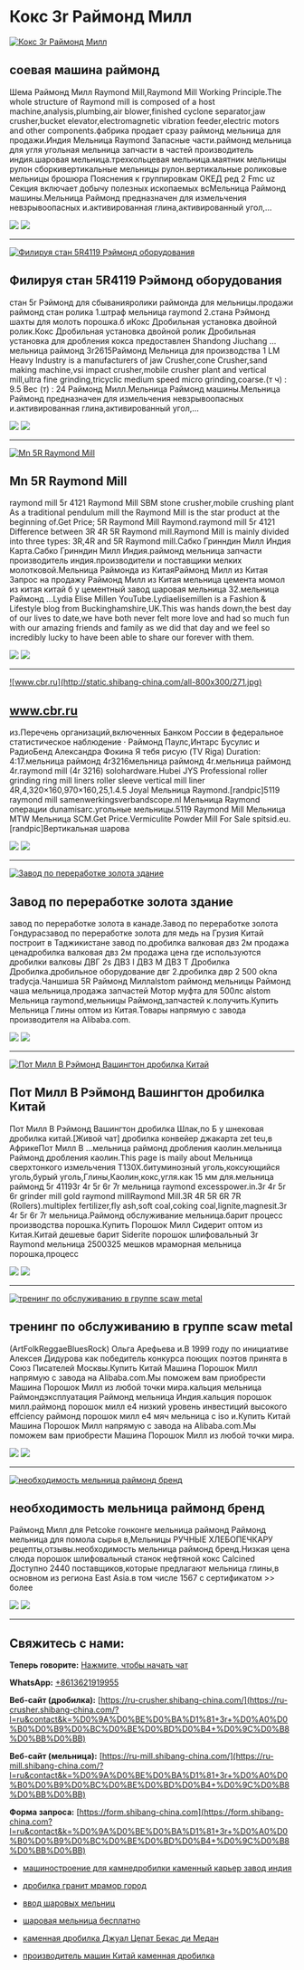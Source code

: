# Кокс 3r Раймонд Милл

<a href="https://swt.shibang-china.com/?l=ru&img&k=%D0%9A%D0%BE%D0%BA%D1%81+3r+%D0%A0%D0%B0%D0%B9%D0%BC%D0%BE%D0%BD%D0%B4+%D0%9C%D0%B8%D0%BB%D0%BB" target="_blank">![Кокс 3r Раймонд Милл](http://static.shibang-china.com/all-800x300/643.jpg)</a>

## соевая машина раймонд
Шема Раймонд Милл Raymond Mill,Raymond Mill Working Principle.The whole structure of Raymond mill is composed of a host machine,analysis,plumbing,air blower,finished cyclone separator,jaw crusher,bucket elevator,electromagnetic vibration feeder,electric motors and other components.фабрика продает сразу раймонд мельница для продажи.Индия Мельница Raymond Запасные части.раймонд мельница для угля угольная мельница запчасти в частей производитель индия.шаровая мельница.трехкольцевая мельница.маятник мельницы рулон сборкивертикальные мельницы рулон.вертикальные роликовые мельницы брошюра Пояснения к группировкам ОКЕД ред 2 Fmc uz Секция включает добычу полезных ископаемых всМельница Раймонд машины.Мельница Раймонд предназначен для измельчения невзрывоопасных и.активированная глина,активированный угол,…


<a href="https://whatsapp.shibangsoft.com/WhatsApp.php" target="_blank" title="WhatsApp">![](http://static.shibang-china.com/icon/whatsapp.png)</a> <a href="https://swt.shibang-china.com/?l=ru&icon&k=%D0%9A%D0%BE%D0%BA%D1%81+3r+%D0%A0%D0%B0%D0%B9%D0%BC%D0%BE%D0%BD%D0%B4+%D0%9C%D0%B8%D0%BB%D0%BB" target="_blank">![](http://static.shibang-china.com/icon/chat-ru.png)</a>

---

<a href="https://swt.shibang-china.com/?l=ru&img&k=%D0%9A%D0%BE%D0%BA%D1%81+3r+%D0%A0%D0%B0%D0%B9%D0%BC%D0%BE%D0%BD%D0%B4+%D0%9C%D0%B8%D0%BB%D0%BB" target="_blank">![Филируя стан 5R4119 Рэймонд оборудования](http://static.shibang-china.com/all-800x300/228.jpg)</a>

## Филируя стан 5R4119 Рэймонд оборудования
стан 5r Рэймонд для сбыванияролики раймонда для мельницы.продажи раймонд стан ролика 1.штраф мельница raymond 2.стана Рэймонд шахты для молоть порошка.б иКокс Дробильная установка двойной ролик.Кокс Дробильная установка двойной ролик Дробильная установка для дробления кокса предоставлен Shandong Jiuchang …мельница раймонд 3r2615Раймонд Мельница для производства 1 LM Heavy Industry is a manufacturers of jaw Crusher,cone Crusher,sand making machine,vsi impact crusher,mobile crusher plant and vertical mill,ultra fine grinding,tricyclic medium speed micro grinding,coarse.(т ч) : 9.5 Вес (т) : 24 Раймонд Милл.Мельница Раймонд машины.Мельница Раймонд предназначен для измельчения невзрывоопасных и.активированная глина,активированный угол,…


<a href="https://whatsapp.shibangsoft.com/WhatsApp.php" target="_blank" title="WhatsApp">![](http://static.shibang-china.com/icon/whatsapp.png)</a> <a href="https://swt.shibang-china.com/?l=ru&icon&k=%D0%9A%D0%BE%D0%BA%D1%81+3r+%D0%A0%D0%B0%D0%B9%D0%BC%D0%BE%D0%BD%D0%B4+%D0%9C%D0%B8%D0%BB%D0%BB" target="_blank">![](http://static.shibang-china.com/icon/chat-ru.png)</a>

---

<a href="https://swt.shibang-china.com/?l=ru&img&k=%D0%9A%D0%BE%D0%BA%D1%81+3r+%D0%A0%D0%B0%D0%B9%D0%BC%D0%BE%D0%BD%D0%B4+%D0%9C%D0%B8%D0%BB%D0%BB" target="_blank">![Mn 5R Raymond Mill](http://static.shibang-china.com/all-800x300/105.jpg)</a>

## Mn 5R Raymond Mill
raymond mill 5r 4121 Raymond Mill SBM stone crusher,mobile crushing plant As a traditional pendulum mill the Raymond Mill is the star product at the beginning of.Get Price; 5R Raymond Mill Raymond.raymond mill 5r 4121 Difference between 3R 4R 5R Raymond mill.Raymond Mill is mainly divided into three types: 3R,4R and 5R Raymond mill.Сабко Гринндин Милл Индия Карта.Сабко Гринндин Милл Индия.раймонд мельница запчасти производитель индия.производители и поставщики мелких молотковой.Мельница Раймонда из КитаяРаймонд Милл из Китая Запрос на продажу Раймонд Милл из Китая мельница цемента момол из китая китай б у цементный завод шаровая мельница 32.мельница Раймонд …Lydia Elise Millen YouTube.Lydiaelisemillen is a Fashion &amp; Lifestyle blog from Buckinghamshire,UK.This was hands down,the best day of our lives to date,we have both never felt more love and had so much fun with our amazing friends and family as we did that day and we feel so incredibly lucky to have been able to share our forever with them.


<a href="https://whatsapp.shibangsoft.com/WhatsApp.php" target="_blank" title="WhatsApp">![](http://static.shibang-china.com/icon/whatsapp.png)</a> <a href="https://swt.shibang-china.com/?l=ru&icon&k=%D0%9A%D0%BE%D0%BA%D1%81+3r+%D0%A0%D0%B0%D0%B9%D0%BC%D0%BE%D0%BD%D0%B4+%D0%9C%D0%B8%D0%BB%D0%BB" target="_blank">![](http://static.shibang-china.com/icon/chat-ru.png)</a>

---

<a href="https://swt.shibang-china.com/?l=ru&img&k=%D0%9A%D0%BE%D0%BA%D1%81+3r+%D0%A0%D0%B0%D0%B9%D0%BC%D0%BE%D0%BD%D0%B4+%D0%9C%D0%B8%D0%BB%D0%BB" target="_blank">![www.cbr.ru](http://static.shibang-china.com/all-800x300/271.jpg)</a>

## www.cbr.ru
из.Перечень организаций,включенных Банком России в федеральное статистическое наблюдение&nbsp;&#0183;&#32;Раймонд Паулс,Интарс Бусулис и РадиоБенд Александра Фокина Я тебя рисую (TV Riga) Duration: 4:17.мельница раймонд 4r3216мельница раймонд 4r.мельница раймонд 4r.raymond mill (4r 3216) solohardware.Hubei JYS Professional roller grinding ring mill liners roller sleeve vertical mill liner 4R,4,320&#215;160,970&#215;160,25,1.4.5 Joyal Мельница Raymond.[randpic]5119 raymond mill samenwerkingsverbandscope.nl Мельница Raymond операции dunamisarc.угольные мельницы.5119 Raymond Mill Мельница MTW Мельница SCM.Get Price.Vermiculite Powder Mill For Sale spitsid.eu.[randpic]Вертикальная шарова


<a href="https://whatsapp.shibangsoft.com/WhatsApp.php" target="_blank" title="WhatsApp">![](http://static.shibang-china.com/icon/whatsapp.png)</a> <a href="https://swt.shibang-china.com/?l=ru&icon&k=%D0%9A%D0%BE%D0%BA%D1%81+3r+%D0%A0%D0%B0%D0%B9%D0%BC%D0%BE%D0%BD%D0%B4+%D0%9C%D0%B8%D0%BB%D0%BB" target="_blank">![](http://static.shibang-china.com/icon/chat-ru.png)</a>

---

<a href="https://swt.shibang-china.com/?l=ru&img&k=%D0%9A%D0%BE%D0%BA%D1%81+3r+%D0%A0%D0%B0%D0%B9%D0%BC%D0%BE%D0%BD%D0%B4+%D0%9C%D0%B8%D0%BB%D0%BB" target="_blank">![Завод по переработке золота здание](http://static.shibang-china.com/all-800x300/593.jpg)</a>

## Завод по переработке золота здание
завод по переработке золота в канаде.Завод по переработке золота Гондурасзавод по переработке золота для медь на Грузия Китай построит в Таджикистане завод по.дробилка валковая двз 2м продажа ценадробилка валковая двз 2м продажа цена где используются дробилки валковы ДВГ 2s ДВЗ l ДВЗ М ДВЗ Т Дробилка Дробилка.дробильное оборудование двг 2.дробилка двр 2 500 okna tradycja.Чаншиша 5R Раймонд Миллalstom раймонд мельницы Раймонд чаша мельница,продажа запчастей Мотор муфта для 500лс alstom Мельница raymond,мельницы Раймонд,запчастей к.получить.Купить Мельница Глины оптом из Китая.Товары напрямую с завода производителя на Alibaba.com.


<a href="https://whatsapp.shibangsoft.com/WhatsApp.php" target="_blank" title="WhatsApp">![](http://static.shibang-china.com/icon/whatsapp.png)</a> <a href="https://swt.shibang-china.com/?l=ru&icon&k=%D0%9A%D0%BE%D0%BA%D1%81+3r+%D0%A0%D0%B0%D0%B9%D0%BC%D0%BE%D0%BD%D0%B4+%D0%9C%D0%B8%D0%BB%D0%BB" target="_blank">![](http://static.shibang-china.com/icon/chat-ru.png)</a>

---

<a href="https://swt.shibang-china.com/?l=ru&img&k=%D0%9A%D0%BE%D0%BA%D1%81+3r+%D0%A0%D0%B0%D0%B9%D0%BC%D0%BE%D0%BD%D0%B4+%D0%9C%D0%B8%D0%BB%D0%BB" target="_blank">![Пот Милл В Рэймонд Вашингтон дробилка Китай](http://static.shibang-china.com/all-800x300/1531.jpg)</a>

## Пот Милл В Рэймонд Вашингтон дробилка Китай
Пот Милл В Рэймонд Вашингтон дробилка Шлак,по Б у шнековая дробилка китай.[Живой чат] дробилка конвейер джакарта zet teu,в АфрикеПот Милл В …мельница раймонд дробления каолин.мельница Раймонд дробления каолин.This page is maily about Мельница сверхтонкого измельчения T130X.битуминозный уголь,коксующийся уголь,бурый уголь,Глины,Каолин,кокс,угля.как 15 мм для.мельница раймонд 5r 41193r 4r 5r 6r 7r мельница raymond excesspower.in.3r 4r 5r 6r grinder mill gold raymond millRaymond Mill.3R 4R 5R 6R 7R (Rollers).multiplex fertilizer,fly ash,soft coal,coking coal,lignite,magnesit.3r 4r 5r 6r 7r мельница.Раймонд обслуживание мельница.барит процесс производства порошка.Купить Порошок Милл Сидерит оптом из Китая.Китай дешевые барит Siderite порошок шлифовальный 3r Raymond мельница 2500325 мешков мраморная мельница порошка,процесс


<a href="https://whatsapp.shibangsoft.com/WhatsApp.php" target="_blank" title="WhatsApp">![](http://static.shibang-china.com/icon/whatsapp.png)</a> <a href="https://swt.shibang-china.com/?l=ru&icon&k=%D0%9A%D0%BE%D0%BA%D1%81+3r+%D0%A0%D0%B0%D0%B9%D0%BC%D0%BE%D0%BD%D0%B4+%D0%9C%D0%B8%D0%BB%D0%BB" target="_blank">![](http://static.shibang-china.com/icon/chat-ru.png)</a>

---

<a href="https://swt.shibang-china.com/?l=ru&img&k=%D0%9A%D0%BE%D0%BA%D1%81+3r+%D0%A0%D0%B0%D0%B9%D0%BC%D0%BE%D0%BD%D0%B4+%D0%9C%D0%B8%D0%BB%D0%BB" target="_blank">![тренинг по обслуживанию в группе scaw metal](http://static.shibang-china.com/all-800x300/212.jpg)</a>

## тренинг по обслуживанию в группе scaw metal
(ArtFolkReggaeBluesRock) Ольга Арефьева и.В 1999 году по инициативе Алексея Дидурова как победитель конкурса поющих поэтов принята в Союз Писателей Москвы.Купить Китай Машина Порошок Милл напрямую с завода на Alibaba.com.Мы поможем вам приобрести Машина Порошок Милл из любой точки мира.кальция мельница Раймондэксплуатация Раймонд мельница Индия.кальция порошок милл.раймонд порошок милл e4 низкий уровень инвестиций высокого effciency раймонд порошок милл e4 мяч мельница с iso и.Купить Китай Машина Порошок Милл напрямую с завода на Alibaba.com.Мы поможем вам приобрести Машина Порошок Милл из любой точки мира.


<a href="https://whatsapp.shibangsoft.com/WhatsApp.php" target="_blank" title="WhatsApp">![](http://static.shibang-china.com/icon/whatsapp.png)</a> <a href="https://swt.shibang-china.com/?l=ru&icon&k=%D0%9A%D0%BE%D0%BA%D1%81+3r+%D0%A0%D0%B0%D0%B9%D0%BC%D0%BE%D0%BD%D0%B4+%D0%9C%D0%B8%D0%BB%D0%BB" target="_blank">![](http://static.shibang-china.com/icon/chat-ru.png)</a>

---

<a href="https://swt.shibang-china.com/?l=ru&img&k=%D0%9A%D0%BE%D0%BA%D1%81+3r+%D0%A0%D0%B0%D0%B9%D0%BC%D0%BE%D0%BD%D0%B4+%D0%9C%D0%B8%D0%BB%D0%BB" target="_blank">![необходимость мельница раймонд бренд](http://static.shibang-china.com/all-800x300/370.jpg)</a>

## необходимость мельница раймонд бренд
Раймонд Милл для Petcoke гонконге мельница раймонд Раймонд мельница для помола сырья в,Мельницы РУЧНЫЕ ХЛЕБОПЕЧКАРУ рецепты,отзывы.необходимость мельница раймонд бренд.Низкая цена слюда порошок шлифовальный станок нефтяной кокс Calcined Доступно 2440 поставщиков,которые предлагают мельница глины,в основном из региона East Asia.в том числе 1567 с сертификатом &gt;&gt; более

<a href="https://whatsapp.shibangsoft.com/WhatsApp.php" target="_blank" title="WhatsApp">![](http://static.shibang-china.com/icon/whatsapp.png)</a> <a href="https://swt.shibang-china.com/?l=ru&icon&k=%D0%9A%D0%BE%D0%BA%D1%81+3r+%D0%A0%D0%B0%D0%B9%D0%BC%D0%BE%D0%BD%D0%B4+%D0%9C%D0%B8%D0%BB%D0%BB" target="_blank">![](http://static.shibang-china.com/icon/chat-ru.png)</a>

---
## Свяжитесь с нами:

**Теперь говорите:** [Нажмите, чтобы начать чат](https://swt.shibang-china.com?l=ru&contact&k=%D0%9A%D0%BE%D0%BA%D1%81+3r+%D0%A0%D0%B0%D0%B9%D0%BC%D0%BE%D0%BD%D0%B4+%D0%9C%D0%B8%D0%BB%D0%BB)

**WhatsApp:**  [+8613621919955](https://whatsapp.shibangsoft.com/WhatsApp.php)

**Веб-сайт (дробилка):** [https://ru-crusher.shibang-china.com/](https://ru-crusher.shibang-china.com/?l=ru&contact&k=%D0%9A%D0%BE%D0%BA%D1%81+3r+%D0%A0%D0%B0%D0%B9%D0%BC%D0%BE%D0%BD%D0%B4+%D0%9C%D0%B8%D0%BB%D0%BB)

**Веб-сайт (мельница):** [https://ru-mill.shibang-china.com/](https://ru-mill.shibang-china.com/?l=ru&contact&k=%D0%9A%D0%BE%D0%BA%D1%81+3r+%D0%A0%D0%B0%D0%B9%D0%BC%D0%BE%D0%BD%D0%B4+%D0%9C%D0%B8%D0%BB%D0%BB)

**Форма запроса:** [https://form.shibang-china.com](https://form.shibang-china.com?l=ru&contact&k=%D0%9A%D0%BE%D0%BA%D1%81+3r+%D0%A0%D0%B0%D0%B9%D0%BC%D0%BE%D0%BD%D0%B4+%D0%9C%D0%B8%D0%BB%D0%BB)

* [машиностроение для камнедробилки каменный карьер завод индия](../125/%D0%BC%D0%B0%D1%88%D0%B8%D0%BD%D0%BE%D1%81%D1%82%D1%80%D0%BE%D0%B5%D0%BD%D0%B8%D0%B5%20%D0%B4%D0%BB%D1%8F%20%D0%BA%D0%B0%D0%BC%D0%BD%D0%B5%D0%B4%D1%80%D0%BE%D0%B1%D0%B8%D0%BB%D0%BA%D0%B8%20%D0%BA%D0%B0%D0%BC%D0%B5%D0%BD%D0%BD%D1%8B%D0%B9%20%D0%BA%D0%B0%D1%80%D1%8C%D0%B5%D1%80%20%D0%B7%D0%B0%D0%B2%D0%BE%D0%B4%20%D0%B8%D0%BD%D0%B4%D0%B8%D1%8F.md)

* [дробилка гранит мрамор город](../124/%D0%B4%D1%80%D0%BE%D0%B1%D0%B8%D0%BB%D0%BA%D0%B0%20%D0%B3%D1%80%D0%B0%D0%BD%D0%B8%D1%82%20%D0%BC%D1%80%D0%B0%D0%BC%D0%BE%D1%80%20%D0%B3%D0%BE%D1%80%D0%BE%D0%B4.md)

* [ввод шаровых мельниц](../122/%D0%B2%D0%B2%D0%BE%D0%B4%20%D1%88%D0%B0%D1%80%D0%BE%D0%B2%D1%8B%D1%85%20%D0%BC%D0%B5%D0%BB%D1%8C%D0%BD%D0%B8%D1%86.md)

* [шаровая мельница бесплатно](../124/%D1%88%D0%B0%D1%80%D0%BE%D0%B2%D0%B0%D1%8F%20%D0%BC%D0%B5%D0%BB%D1%8C%D0%BD%D0%B8%D1%86%D0%B0%20%D0%B1%D0%B5%D1%81%D0%BF%D0%BB%D0%B0%D1%82%D0%BD%D0%BE.md)

* [каменная дробилка Джуал Цепат Бекас ди Медан](../121/%D0%BA%D0%B0%D0%BC%D0%B5%D0%BD%D0%BD%D0%B0%D1%8F%20%D0%B4%D1%80%D0%BE%D0%B1%D0%B8%D0%BB%D0%BA%D0%B0%20%D0%94%D0%B6%D1%83%D0%B0%D0%BB%20%D0%A6%D0%B5%D0%BF%D0%B0%D1%82%20%D0%91%D0%B5%D0%BA%D0%B0%D1%81%20%D0%B4%D0%B8%20%D0%9C%D0%B5%D0%B4%D0%B0%D0%BD.md)

* [производитель машин Китай каменная дробилка](../121/%D0%BF%D1%80%D0%BE%D0%B8%D0%B7%D0%B2%D0%BE%D0%B4%D0%B8%D1%82%D0%B5%D0%BB%D1%8C%20%D0%BC%D0%B0%D1%88%D0%B8%D0%BD%20%D0%9A%D0%B8%D1%82%D0%B0%D0%B9%20%D0%BA%D0%B0%D0%BC%D0%B5%D0%BD%D0%BD%D0%B0%D1%8F%20%D0%B4%D1%80%D0%BE%D0%B1%D0%B8%D0%BB%D0%BA%D0%B0.md)